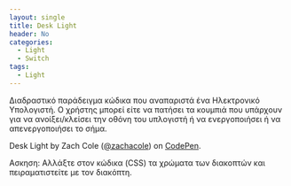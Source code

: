 ```yaml
---
layout: single
title: Desk Light
header: No
categories:
  - Light
  - Switch
tags:
  - Light
---
```


Διαδραστικό παράδειγμα κώδικα που αναπαριστά ένα Ηλεκτρονικό Υπολογιστή. Ο χρήστης μπορεί είτε να πατήσει τα κουμπιά που υπάρχουν για να ανοίξει/κλείσει την οθόνη του υπλογιστή ή να ενεργοποιήσει ή να απενεργοποιήσει το σήμα.

<p data-height="350" data-theme-id="17517" data-slug-hash="MYOQzK" data-default-tab="result" data-user="Zach Cole" class='codepen'>Desk Light</a> by Zach Cole (<a href='https://codepen.io/zachacole/'>@zachacole</a>) on <a href='http://codepen.io'>CodePen</a>.</p>
<script async src="//assets.codepen.io/assets/embed/ei.js"></script>

Ασκηση: Αλλάξτε στον κώδικα (CSS) τα χρώματα των διακoπτών και πειραματιστείτε με τον διακόπτη.
